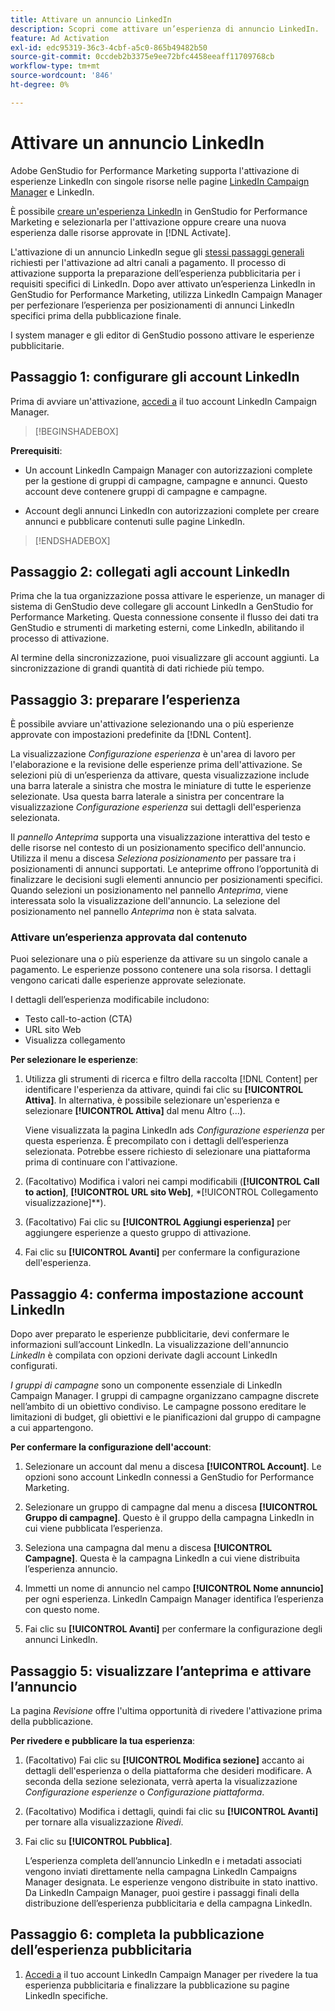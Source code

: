 ```yaml
---
title: Attivare un annuncio LinkedIn
description: Scopri come attivare un’esperienza di annuncio LinkedIn.
feature: Ad Activation
exl-id: edc95319-36c3-4cbf-a5c0-865b49482b50
source-git-commit: 0ccdeb2b3375e9ee72bfc4458eeaff11709768cb
workflow-type: tm+mt
source-wordcount: '846'
ht-degree: 0%

---
```


# Attivare un annuncio LinkedIn

Adobe GenStudio for Performance Marketing supporta l&#39;attivazione di esperienze LinkedIn con singole risorse nelle pagine [LinkedIn Campaign Manager](https://business.linkedin.com/marketing-solutions) e LinkedIn.

È possibile [creare un&#39;esperienza LinkedIn](/help/user-guide/create/create-linkedin.md) in GenStudio for Performance Marketing e selezionarla per l&#39;attivazione oppure creare una nuova esperienza dalle risorse approvate in [!DNL Activate].

L&#39;attivazione di un annuncio LinkedIn segue gli [stessi passaggi generali](create-activation.md) richiesti per l&#39;attivazione ad altri canali a pagamento. Il processo di attivazione supporta la preparazione dell’esperienza pubblicitaria per i requisiti specifici di LinkedIn. Dopo aver attivato un’esperienza LinkedIn in GenStudio for Performance Marketing, utilizza LinkedIn Campaign Manager per perfezionare l’esperienza per posizionamenti di annunci LinkedIn specifici prima della pubblicazione finale.

I system manager e gli editor di GenStudio possono attivare le esperienze pubblicitarie.

## Passaggio 1: configurare gli account LinkedIn

Prima di avviare un&#39;attivazione, [accedi a](https://www.linkedin.com/campaignmanager/login) il tuo account LinkedIn Campaign Manager.

>[!BEGINSHADEBOX]

**Prerequisiti**:

* Un account LinkedIn Campaign Manager con autorizzazioni complete per la gestione di gruppi di campagne, campagne e annunci. Questo account deve contenere gruppi di campagne e campagne.

* Account degli annunci LinkedIn con autorizzazioni complete per creare annunci e pubblicare contenuti sulle pagine LinkedIn.

>[!ENDSHADEBOX]

## Passaggio 2: collegati agli account LinkedIn

Prima che la tua organizzazione possa attivare le esperienze, un manager di sistema di GenStudio deve collegare gli account LinkedIn a GenStudio for Performance Marketing. Questa connessione consente il flusso dei dati tra GenStudio e strumenti di marketing esterni, come LinkedIn, abilitando il processo di attivazione.

Al termine della sincronizzazione, puoi visualizzare gli account aggiunti. La sincronizzazione di grandi quantità di dati richiede più tempo.

## Passaggio 3: preparare l’esperienza

È possibile avviare un&#39;attivazione selezionando una o più esperienze approvate con impostazioni predefinite da [!DNL Content].

La visualizzazione _Configurazione esperienza_ è un&#39;area di lavoro per l&#39;elaborazione e la revisione delle esperienze prima dell&#39;attivazione. Se selezioni più di un’esperienza da attivare, questa visualizzazione include una barra laterale a sinistra che mostra le miniature di tutte le esperienze selezionate. Usa questa barra laterale a sinistra per concentrare la visualizzazione _Configurazione esperienza_ sui dettagli dell&#39;esperienza selezionata.

Il _pannello Anteprima_ supporta una visualizzazione interattiva del testo e delle risorse nel contesto di un posizionamento specifico dell&#39;annuncio. Utilizza il menu a discesa _Seleziona posizionamento_ per passare tra i posizionamenti di annunci supportati. Le anteprime offrono l’opportunità di finalizzare le decisioni sugli elementi annuncio per posizionamenti specifici. Quando selezioni un posizionamento nel pannello _Anteprima_, viene interessata solo la visualizzazione dell&#39;annuncio. La selezione del posizionamento nel pannello _Anteprima_ non è stata salvata.

### Attivare un’esperienza approvata dal contenuto

Puoi selezionare una o più esperienze da attivare su un singolo canale a pagamento. Le esperienze possono contenere una sola risorsa. I dettagli vengono caricati dalle esperienze approvate selezionate.

I dettagli dell’esperienza modificabile includono:

* Testo call-to-action (CTA)
* URL sito Web
* Visualizza collegamento

**Per selezionare le esperienze**:

1. Utilizza gli strumenti di ricerca e filtro della raccolta [!DNL Content] per identificare l&#39;esperienza da attivare, quindi fai clic su **[!UICONTROL Attiva]**. In alternativa, è possibile selezionare un&#39;esperienza e selezionare **[!UICONTROL Attiva]** dal menu Altro (...).

   Viene visualizzata la pagina LinkedIn ads _Configurazione esperienza_ per questa esperienza. È precompilato con i dettagli dell’esperienza selezionata. Potrebbe essere richiesto di selezionare una piattaforma prima di continuare con l&#39;attivazione.

1. (Facoltativo) Modifica i valori nei campi modificabili (**[!UICONTROL Call to action]**, **[!UICONTROL URL sito Web]**, *[!UICONTROL Collegamento visualizzazione]**).

1. (Facoltativo) Fai clic su **[!UICONTROL Aggiungi esperienza]** per aggiungere esperienze a questo gruppo di attivazione.

1. Fai clic su **[!UICONTROL Avanti]** per confermare la configurazione dell&#39;esperienza.

## Passaggio 4: conferma impostazione account LinkedIn

Dopo aver preparato le esperienze pubblicitarie, devi confermare le informazioni sull’account LinkedIn. La visualizzazione dell&#39;annuncio _LinkedIn_ è compilata con opzioni derivate dagli account LinkedIn configurati.

_I gruppi di campagne_ sono un componente essenziale di LinkedIn Campaign Manager. I gruppi di campagne organizzano campagne discrete nell’ambito di un obiettivo condiviso. Le campagne possono ereditare le limitazioni di budget, gli obiettivi e le pianificazioni dal gruppo di campagne a cui appartengono.

**Per confermare la configurazione dell&#39;account**:

1. Selezionare un account dal menu a discesa **[!UICONTROL Account]**. Le opzioni sono account LinkedIn connessi a GenStudio for Performance Marketing.

1. Selezionare un gruppo di campagne dal menu a discesa **[!UICONTROL Gruppo di campagne]**. Questo è il gruppo della campagna LinkedIn in cui viene pubblicata l’esperienza.

1. Seleziona una campagna dal menu a discesa **[!UICONTROL Campagne]**. Questa è la campagna LinkedIn a cui viene distribuita l’esperienza annuncio.

1. Immetti un nome di annuncio nel campo **[!UICONTROL Nome annuncio]** per ogni esperienza. LinkedIn Campaign Manager identifica l’esperienza con questo nome.

1. Fai clic su **[!UICONTROL Avanti]** per confermare la configurazione degli annunci LinkedIn.

## Passaggio 5: visualizzare l’anteprima e attivare l’annuncio

La pagina _Revisione_ offre l&#39;ultima opportunità di rivedere l&#39;attivazione prima della pubblicazione.

**Per rivedere e pubblicare la tua esperienza**:

1. (Facoltativo) Fai clic su **[!UICONTROL Modifica sezione]** accanto ai dettagli dell&#39;esperienza o della piattaforma che desideri modificare.
A seconda della sezione selezionata, verrà aperta la visualizzazione _Configurazione esperienze_ o _Configurazione piattaforma_.

1. (Facoltativo) Modifica i dettagli, quindi fai clic su **[!UICONTROL Avanti]** per tornare alla visualizzazione _Rivedi_.

1. Fai clic su **[!UICONTROL Pubblica]**.

   L’esperienza completa dell’annuncio LinkedIn e i metadati associati vengono inviati direttamente nella campagna LinkedIn Campaigns Manager designata. Le esperienze vengono distribuite in stato inattivo. Da LinkedIn Campaign Manager, puoi gestire i passaggi finali della distribuzione dell’esperienza pubblicitaria e della campagna LinkedIn.

## Passaggio 6: completa la pubblicazione dell’esperienza pubblicitaria

1. [Accedi a](https://www.linkedin.com/campaignmanager/login) il tuo account LinkedIn Campaign Manager per rivedere la tua esperienza pubblicitaria e finalizzare la pubblicazione su pagine LinkedIn specifiche.
